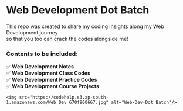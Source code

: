 # Web Development Dot Batch 

This repo was created to share my coding insights along my Web Development journey <br/>so that you too can crack the codes alongside me!
### Contents to be included:
✅
__Web Development Notes__\
✅
__Web Development Class Codes__\
✅
__Web Development Practice Codes__\
✅
__Web Development Course Projects__

`<img src="https://codehelp.s3.ap-south-1.amazonaws.com/Web_Dev_670f900667.jpg" alt="Web-Dev-Dot_Batch"/>`
